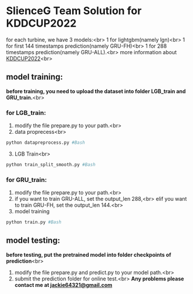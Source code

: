 # SlienceG Team Solution for KDDCUP2022
for each turbine, we have 3 models:\<br>
1 for lightgbm(namely lgn)\<br>
1 for first 144 timestamps prediction(namely GRU-FH)\<br>
1 for 288 timestamps prediction(namely GRU-ALL).\<br>
more information about [KDDCUP2022](https://aistudio.baidu.com/aistudio/competition/detail/152/0/introduction)\<br>
## model training:
**before training, you need to upload the dataset into folder LGB_train and GRU_train.**\<br>
### for LGB_train:  
 1. modify the file prepare.py to your path.\<br>
 2. data proprecess\<br>
 ```Bash
 python datapreprocess.py #Bash
 ```
 3. LGB Train\<br>
 ```Bash
 python train_split_smooth.py #Bash
 ```
### for GRU_train:
1. modify the file prepare.py to your path.\<br>
2. if you want to train GRU-ALL, set the output_len 288,\<br>
   elif you want to train GRU-FH, set the output_len 144.\<br>
3. model training
```Bash
python train.py #Bash
```
## model testing:
**before testing, put the pretrained model into folder checkpoints of prediction**\<br>
1. modify the file prepare.py and predict.py to your model path.\<br>
2. submit the prediction folder for online test.\<br>
**Any problems please contact me at jackie64321@gmail.com**
